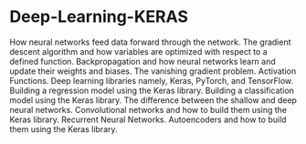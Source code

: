 # Deep-Learning-KERAS
How neural networks feed data forward through the network. The gradient descent algorithm and how variables are optimized with respect to a defined function. Backpropagation and how neural networks learn and update their weights and biases. The vanishing gradient problem. Activation Functions. Deep learning libraries namely, Keras, PyTorch, and TensorFlow. Building a regression model using the Keras library. Building a classification model using the Keras library. The difference between the shallow and deep neural networks. Convolutional networks and how to build them using the Keras library. Recurrent Neural Networks. Autoencoders and how to build them using the Keras library.

